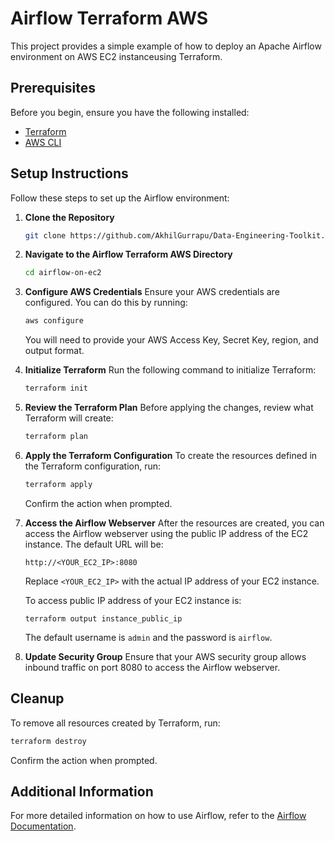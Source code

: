 # Airflow Terraform AWS

This project provides a simple example of how to deploy an Apache Airflow environment on AWS EC2 instanceusing Terraform.

## Prerequisites

Before you begin, ensure you have the following installed:

- [Terraform](https://www.terraform.io/downloads.html)
- [AWS CLI](https://aws.amazon.com/cli/)

## Setup Instructions

Follow these steps to set up the Airflow environment:

1. **Clone the Repository**
   ```bash
   git clone https://github.com/AkhilGurrapu/Data-Engineering-Toolkit.git
   ```

2. **Navigate to the Airflow Terraform AWS Directory**
   ```bash
   cd airflow-on-ec2
   ```

3. **Configure AWS Credentials**
   Ensure your AWS credentials are configured. You can do this by running:
   ```bash
   aws configure
   ```
   You will need to provide your AWS Access Key, Secret Key, region, and output format.

4. **Initialize Terraform**
   Run the following command to initialize Terraform:
   ```bash
   terraform init
   ```

5. **Review the Terraform Plan**
   Before applying the changes, review what Terraform will create:
   ```bash
   terraform plan
   ```

6. **Apply the Terraform Configuration**
   To create the resources defined in the Terraform configuration, run:
   ```bash
   terraform apply
   ```
   Confirm the action when prompted.

7. **Access the Airflow Webserver**
   After the resources are created, you can access the Airflow webserver using the public IP address of the EC2 instance. The default URL will be:
   ```
   http://<YOUR_EC2_IP>:8080
   ```
   Replace `<YOUR_EC2_IP>` with the actual IP address of your EC2 instance.

   To access public IP address of your EC2 instance is:
   ```
   terraform output instance_public_ip
   ```
   The default username is `admin` and the password is `airflow`.

8. **Update Security Group**
   Ensure that your AWS security group allows inbound traffic on port 8080 to access the Airflow webserver.

## Cleanup

To remove all resources created by Terraform, run:
```bash
terraform destroy
```
Confirm the action when prompted.

## Additional Information

For more detailed information on how to use Airflow, refer to the [Airflow Documentation](https://airflow.apache.org/docs/apache-airflow/stable/).

